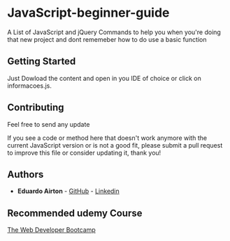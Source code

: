 # JavaScript-beginner-guide

A List of JavaScript and jQuery Commands to help you when you're doing that new project and dont rememeber how to do use a basic function

## Getting Started

Just Dowload the content and open in you IDE of choice or click on informacoes.js.

## Contributing

Feel free to send any update 

If you see a code or method here that doesn't work anymore with the current JavaScript version or is not a good fit, please submit a pull request to improve this file or consider updating it, thank you!

## Authors

* **Eduardo Airton** - [GitHub](https://github.com/EduardoAirton) - [Linkedin](https://www.linkedin.com/in/eduardo-airton/)

## Recommended udemy Course
[The Web Developer Bootcamp](https://www.udemy.com/the-web-developer-bootcamp/)
